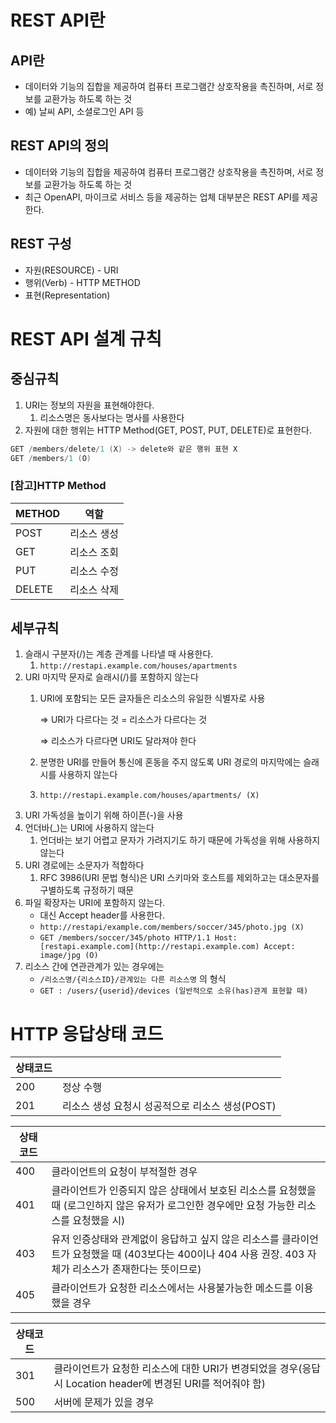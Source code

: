 # REST API란

## API란

- 데이터와 기능의 집합을 제공하여 컴퓨터 프로그램간 상호작용을 촉진하며, 서로 정보를 교환가능 하도록 하는 것
- 예) 날씨 API, 소셜로그인 API 등

## REST API의 정의

- 데이터와 기능의 집합을 제공하여 컴퓨터 프로그램간 상호작용을 촉진하며, 서로 정보를 교환가능 하도록 하는 것
- 최근 OpenAPI, 마이크로 서비스 등을 제공하는 업체 대부분은 REST API를 제공한다.

## REST 구성

- 자원(RESOURCE) - URI
- 행위(Verb) - HTTP METHOD
- 표현(Representation)

# REST API 설계 규칙

## 중심규칙

1. URI는 정보의 자원을 표현해야한다.
    1. 리소스명은 동사보다는 명사를 사용한다
2. 자원에 대한 행위는 HTTP Method(GET, POST, PUT, DELETE)로 표현한다.

```java
GET /members/delete/1 (X) -> delete와 같은 행위 표현 X
GET /members/1 (O)
```

### [참고]HTTP Method

| METHOD | 역할 |
| --- | --- |
| POST | 리소스 생성 |
| GET | 리소스 조회 |
| PUT | 리소스 수정 |
| DELETE | 리소스 삭제 |

## 세부규칙

1. 슬래시 구분자(/)는 계층 관계를 나타낼 때 사용한다.
    1. `http://restapi.example.com/houses/apartments`
2. URI 마지막 문자로 슬래시(/)를 포함하지 않는다
    1. URI에 포함되는 모든 글자들은 리소스의 유일한 식별자로 사용
        
        ⇒  URI가 다르다는 것 = 리소스가 다르다는 것 
        
        ⇒  리소스가 다르다면 URI도 달라져야 한다
        
    2. 분명한 URI를 만들어 통신에 혼동을 주지 않도록 URI 경로의 마지막에는 슬래시를 사용하지 않는다
    3. `http://restapi.example.com/houses/apartments/ (X)`
3. URI 가독성을 높이기 위해 하이픈(-)을 사용
4. 언더바(_)는 URI에 사용하지 않는다
    1. 언더바는 보기 어렵고 문자가 가려지기도 하기 때문에 가독성을 위해 사용하지 않는다
5. URI 경로에는 소문자가 적합하다
    1. RFC 3986(URI 문법 형식)은 URI 스키마와 호스트를 제외하고는 대소문자를 구별하도록 규정하기 때문
6. 파일 확장자는 URI에 포함하지 않는다.
    - 대신 Accept header를 사용한다.
    - `http://restapi/example.com/members/soccer/345/photo.jpg (X)`
    - `GET /members/soccer/345/photo HTTP/1.1 Host:[restapi.example.com](http://restapi.example.com) Accept: image/jpg (O)`
7. 리소스 간에 연관관계가 있는 경우에는
    - `/리소스명/{리소스ID}/관계있는 다른 리소스명` 의 형식
    - `GET : /users/{userid}/devices (일반적으로 소유(has)관계 표현할 때)`

# HTTP 응답상태 코드

| 상태코드 |  |
| --- | --- |
| 200 | 정상 수행 |
| 201 | 리소스 생성 요청시 성공적으로 리소스 생성(POST) |

| 상태코드 |  |
| --- | --- |
| 400 | 클라이언트의 요청이 부적절한 경우 |
| 401 | 클라이언트가 인증되지 않은 상태에서 보호된 리소스를 요청했을 때 (로그인하지 않은 유저가 로그인한 경우에만 요청 가능한 리소스를 요청했을 시) |
| 403 | 유저 인증상태와 관계없이 응답하고 싶지 않은 리소스를 클라이언트가 요청했을 때 (403보다는 400이나 404 사용 권장. 403 자체가 리소스가 존재한다는 뜻이므로) |
| 405 | 클라이언트가 요청한 리소스에서는 사용불가능한 메소드를 이용했을 경우 |

| 상태코드 |  |
| --- | --- |
| 301 | 클라이언트가 요청한 리소스에 대한 URI가 변경되었을 경우(응답 시 Location header에 변경된 URI를 적어줘야 함) |
| 500 | 서버에 문제가 있을 경우 |
